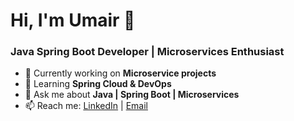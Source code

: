 # Hi, I'm Umair 👋
### Java Spring Boot Developer | Microservices Enthusiast

- 🔭 Currently working on **Microservice projects**
- 🌱 Learning **Spring Cloud & DevOps**
- 💬 Ask me about **Java | Spring Boot | Microservices**
- 📫 Reach me: [LinkedIn](https://www.linkedin.com/in/https://www.linkedin.com/in/umair-imran-a22640367/) | [Email](muhommadumair495@gmail.com)
